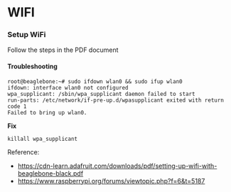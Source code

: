 # WIFI

### Setup WiFi

Follow the steps in the PDF document

#### Troubleshooting

    root@beaglebone:~# sudo ifdown wlan0 && sudo ifup wlan0
    ifdown: interface wlan0 not configured
    wpa_supplicant: /sbin/wpa_supplicant daemon failed to start
    run-parts: /etc/network/if-pre-up.d/wpasupplicant exited with return code 1
    Failed to bring up wlan0.

**Fix**

    killall wpa_supplicant

Reference: 
 * https://cdn-learn.adafruit.com/downloads/pdf/setting-up-wifi-with-beaglebone-black.pdf
 * https://www.raspberrypi.org/forums/viewtopic.php?f=6&t=5187

